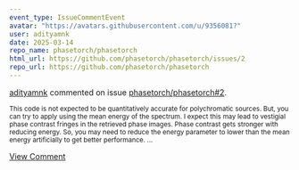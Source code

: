 ```yaml
---
event_type: IssueCommentEvent
avatar: "https://avatars.githubusercontent.com/u/9356081?"
user: adityamnk
date: 2025-03-14
repo_name: phasetorch/phasetorch
html_url: https://github.com/phasetorch/phasetorch/issues/2
repo_url: https://github.com/phasetorch/phasetorch
---
```


<a href='https://github.com/adityamnk' target='_blank'>adityamnk</a> commented on issue <a href='https://github.com/phasetorch/phasetorch/issues/2' target='_blank'>phasetorch/phasetorch#2</a>.

<small>This code is not expected to be quantitatively accurate for polychromatic sources. But, you can try to apply using the mean energy of the spectrum. I expect this may lead to vestigial phase contrast fringes in the retrieved phase images. Phase contrast gets stronger with reducing energy. So, you may need to reduce the energy parameter to lower than the mean energy artificially to get better performance. ...</small>

<a href='https://github.com/phasetorch/phasetorch/issues/2' target='_blank'>View Comment</a>